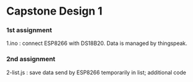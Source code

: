 # Capstone Design 1  

### 1st assignment
1.ino : connect ESP8266 with DS18B20. Data is managed by thingspeak.

### 2nd assignment
2-list.js : save data send by ESP8266 temporarily in list; additional code
